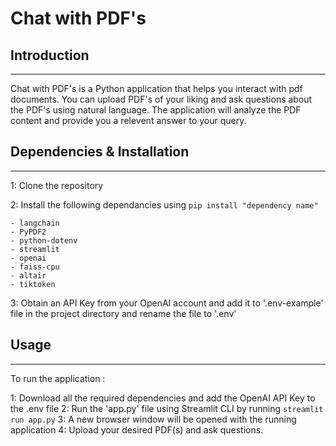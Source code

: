 # Chat with PDF's

## Introduction

---

Chat with PDF's is a Python application that helps you interact with pdf documents. You can upload PDF's of your liking and ask questions about the PDF's using natural language. The application will analyze the PDF content and provide you a relevent answer to your query.

## Dependencies & Installation

---

1: Clone the repository

2: Install the following dependancies using
`
	pip install "dependency name"
	`

    - langchain
    - PyPDF2
    - python-dotenv
    - streamlit
    - openai
    - faiss-cpu
    - altair
    - tiktoken

3: Obtain an API Key from your OpenAI account and add it to '.env-example' file in the project directory and rename the file to '.env'

## Usage

---

To run the application :

1: Download all the required dependencies and add the OpenAI API Key to the .env file
2: Run the 'app.py' file using Streamlit CLI by running
`
	streamlit run app.py
	`
3: A new browser window will be opened with the running application
4: Upload your desired PDF(s) and ask questions.
